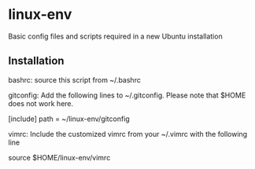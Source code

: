 # linux-env
Basic config files and scripts required in a new Ubuntu installation

Installation
------------

bashrc:
source this script from ~/.bashrc

gitconfig:
Add the following lines to ~/.gitconfig. Please note that $HOME does not work here.

[include]
    path = ~/linux-env/gitconfig


vimrc:
Include the customized vimrc from your ~/.vimrc with the following line

source $HOME/linux-env/vimrc
